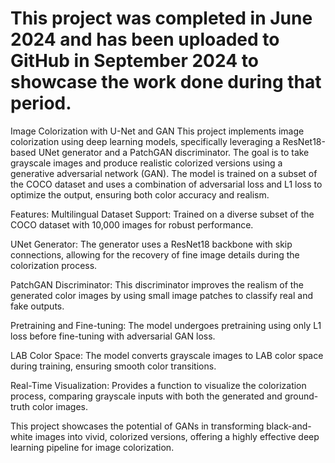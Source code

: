# This project was completed in June 2024 and has been uploaded to GitHub in September 2024 to showcase the work done during that period.

Image Colorization with U-Net and GAN 
This project implements image colorization using deep learning models, specifically leveraging a ResNet18-based UNet generator and a PatchGAN discriminator. 
The goal is to take grayscale images and produce realistic colorized versions using a generative adversarial network (GAN). 
The model is trained on a subset of the COCO dataset and uses a combination of adversarial loss and L1 loss to optimize the output, ensuring both color accuracy and realism.

Features:
Multilingual Dataset Support: Trained on a diverse subset of the COCO dataset with 10,000 images for robust performance.

UNet Generator: The generator uses a ResNet18 backbone with skip connections, allowing for the recovery of fine image details during the colorization process.

PatchGAN Discriminator: This discriminator improves the realism of the generated color images by using small image patches to classify real and fake outputs.

Pretraining and Fine-tuning: The model undergoes pretraining using only L1 loss before fine-tuning with adversarial GAN loss.

LAB Color Space: The model converts grayscale images to LAB color space during training, ensuring smooth color transitions.

Real-Time Visualization: Provides a function to visualize the colorization process, comparing grayscale inputs with both the generated and ground-truth color images.

This project showcases the potential of GANs in transforming black-and-white images into vivid, colorized versions, offering a highly effective deep learning pipeline for image colorization.
